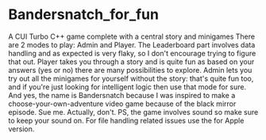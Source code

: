 # Bandersnatch_for_fun
A CUI Turbo C++ game complete with a central story and minigames
There are 2 modes to play: Admin and Player. The Leaderboard part involves data handling and as expected is very flaky, so I don't encourage trying to figure that out.
Player takes you through a story and is quite fun as based on your answers (yes or no) there are many possibilities to explore.
Admin lets you try out all the minigames for yourself without the story: that's quite fun too, and if you're just looking for intelligent logic then use that mode for sure.
And yes, the name is Bandersnatch because I was inspired to make a choose-your-own-adventure video game because of the black mirror episode. Sue me. Actually, don't.
PS, the game involves sound so make sure to keep your sound on.
For file handling related issues use the for Apple version.
